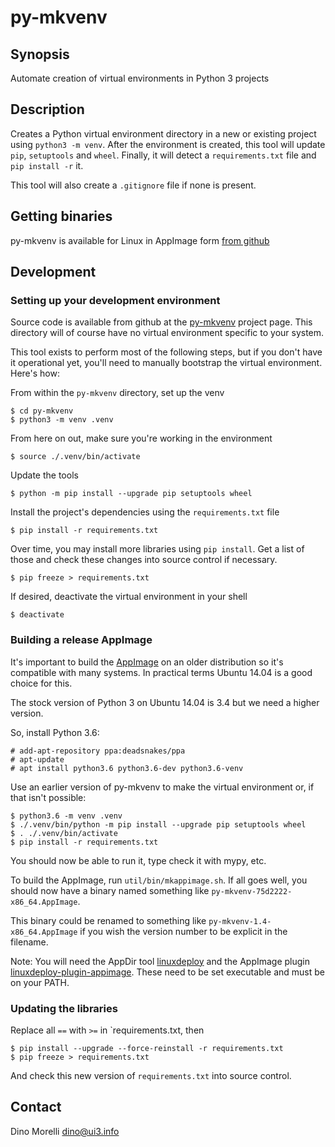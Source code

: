 # py-mkvenv


## Synopsis

Automate creation of virtual environments in Python 3 projects


## Description

Creates a Python virtual environment directory in a new or existing project
using `python3 -m venv`. After the environment is created, this tool will
update `pip`, `setuptools` and `wheel`. Finally, it will detect a
`requirements.txt` file and `pip install -r` it.

This tool will also create a `.gitignore` file if none is present.


## Getting binaries

py-mkvenv is available for Linux in AppImage form [from github](https://github.com/dino-/py-mkvenv/releases)


## Development

### Setting up your development environment

Source code is available from github at the
[py-mkvenv](https://github.com/dino-/py-mkvenv) project page. This directory
will of course have no virtual environment specific to your system.

This tool exists to perform most of the following steps, but if you don't have
it operational yet, you'll need to manually bootstrap the virtual environment.
Here's how:

From within the `py-mkvenv` directory, set up the venv

    $ cd py-mkvenv
    $ python3 -m venv .venv

From here on out, make sure you're working in the environment

    $ source ./.venv/bin/activate

Update the tools

    $ python -m pip install --upgrade pip setuptools wheel

Install the project's dependencies using the `requirements.txt` file

    $ pip install -r requirements.txt

Over time, you may install more libraries using `pip install`. Get a list of
those and check these changes into source control if necessary.

    $ pip freeze > requirements.txt

If desired, deactivate the virtual environment in your shell

    $ deactivate

### Building a release AppImage

It's important to build the [AppImage](https://appimage.org/) on an older
distribution so it's compatible with many systems. In practical terms Ubuntu
14.04 is a good choice for this.

The stock version of Python 3 on Ubuntu 14.04 is 3.4 but we need a higher
version.

So, install Python 3.6:

    # add-apt-repository ppa:deadsnakes/ppa
    # apt-update
    # apt install python3.6 python3.6-dev python3.6-venv

Use an earlier version of py-mkvenv to make the virtual environment or, if that isn't possible:

    $ python3.6 -m venv .venv
    $ ./.venv/bin/python -m pip install --upgrade pip setuptools wheel
    $ . ./.venv/bin/activate
    $ pip install -r requirements.txt

You should now be able to run it, type check it with mypy, etc.

To build the AppImage, run `util/bin/mkappimage.sh`. If all goes well, you
should now have a binary named something like
`py-mkvenv-75d2222-x86_64.AppImage`.

This binary could be renamed to something like `py-mkvenv-1.4-x86_64.AppImage` if you
wish the version number to be explicit in the filename.

Note: You will need the AppDir tool [linuxdeploy](https://github.com/linuxdeploy/linuxdeploy)
and the AppImage plugin [linuxdeploy-plugin-appimage](https://github.com/linuxdeploy/linuxdeploy-plugin-appimage).
These need to be set executable and must be on your PATH.

### Updating the libraries

Replace all `==` with `>=` in `requirements.txt, then

    $ pip install --upgrade --force-reinstall -r requirements.txt
    $ pip freeze > requirements.txt

And check this new version of `requirements.txt` into source control.


## Contact

Dino Morelli <dino@ui3.info>
